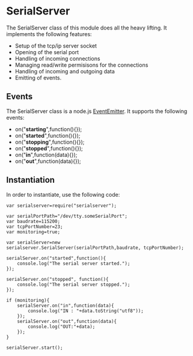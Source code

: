 # SerialServer #
The SerialServer class of this module does all the heavy lifting. It implements the following features:
  * Setup of the tcp/ip server socket
  * Opening of the serial port
  * Handling of incoming connections
  * Managing read/write permisisons for the connections
  * Handling of incoming and outgoing data
  * Emitting of events.

## Events ##
The SerialServer class is a node.js [EventEmitter](http://nodejs.org/api/events.html#events_class_events_eventemitter). It supports the following events:
  * on("**starting**",function(){});
  * on("**started**",function(){});
  * on("**stopping**",function(){});
  * on("**stopped**",function(){});
  * on("**in**",function(data){});
  * on("**out**",function(data){});

## Instantiation ##
In order to instantiate, use the following code:

```
var serialserver=require("serialserver");

var serialPortPath="/dev/tty.someSerialPort";
var baudrate=115200;
var tcpPortNumber=23;
var monitoring=true;

var serialServer=new serialserver.SerialServer(serialPortPath,baudrate, tcpPortNumber);

serialServer.on("started",function(){
    console.log("The serial server started.");
});

serialServer.on("stopped", function(){
    console.log("The serial server stopped.");
});

if (monitoring){
    serialServer.on("in",function(data){
        console.log("IN : "+data.toString("utf8"));
    });
    serialServer.on("out",function(data){
        console.log("OUT:"+data);
    });
}

serialServer.start();
```